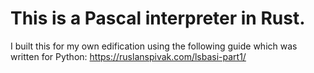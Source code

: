 # This is a Pascal interpreter in Rust.

I built this for my own edification using the following guide which was written for Python:
https://ruslanspivak.com/lsbasi-part1/

